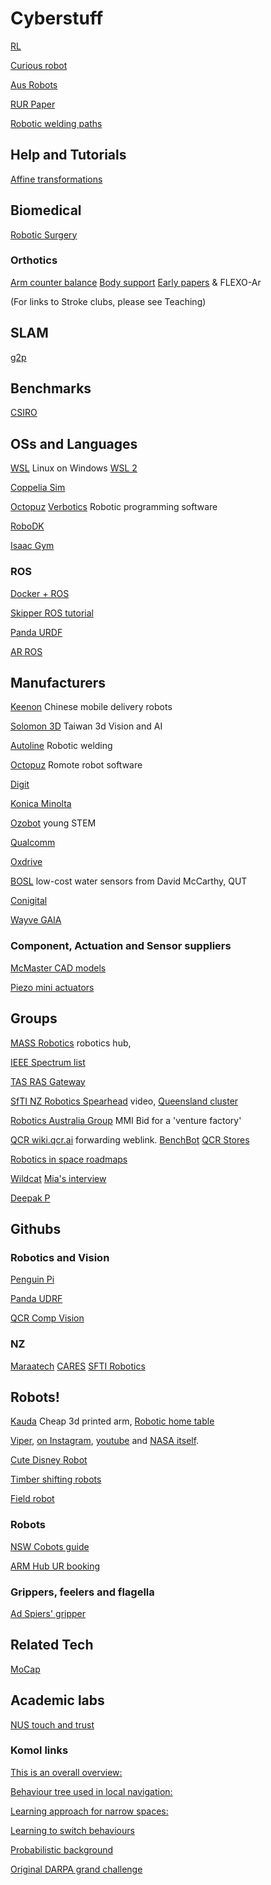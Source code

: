 # Cyberstuff
<!-- Robots and Cybernetic systems -->

[RL](https://towardsdatascience.com/stable-baselines-a-fork-of-openai-baselines-reinforcement-learning-made-easy-df87c4b2fc82)

[Curious robot](https://sites.google.com/asu.edu/curiousrobots/accepted-papers)

[Aus Robots](https://roboausnet.com.au/about/)

[RUR Paper](https://www.gutenberg.org/cache/epub/59112/pg59112-images.html)

[Robotic welding paths](https://www.sciencedirect.com/science/article/abs/pii/S1526612520303078) 

## Help and Tutorials
[Affine transformations](https://articulatedrobotics.xyz/5-transformation_matrices/)

## Biomedical 
[Robotic Surgery](https://www.science.org/doi/10.1126/scirobotics.abj2908)

### Orthotics
[Arm counter balance](https://www.hocoma.com/solutions/armeo-spring/)
[Body support](https://www.motekmedical.com/)
[Early papers](https://jneuroengrehab.biomedcentral.com/articles/10.1186/1743-0003-3-12) & FLEXO-Ar

(For links to Stroke clubs, please see Teaching)

## SLAM
[g2p](https://openslam-org.github.io/g2o.html)

## Benchmarks
[CSIRO](https://research.csiro.au/robotics/manipulation-benchmark/)

## OSs and Languages
[WSL](https://www.omgubuntu.co.uk/how-to-install-wsl2-on-windows-10) Linux on Windows
[WSL 2](https://www.windowscentral.com/how-install-wsl2-windows-10)

[Coppelia Sim](https://www.coppeliarobotics.com/licensing)

[Octopuz](https://octopuz.com/) [Verbotics](https://verbotics.com/) Robotic programming software

[RoboDK](https://robodk.com/download)

[Isaac Gym](https://developer.nvidia.com/isaac-gym)

### ROS
[Docker + ROS](https://roboticseabass.com/2021/04/21/docker-and-ros/)

[Skipper ROS tutorial](https://github.com/will-browne/ECEN_430_Tutorials)

[Panda URDF](https://github.com/ros-planning/moveit_resources/blob/master/panda_description/urdf/panda.urdf)

[AR ROS](https://urldefense.com/v3/__https://discourse.ros.org/t/ar-rviz-augmented-reality-robot-visualization-1-0-release/31906__;!!NVzLfOphnbDXSw!ADTwjLO4CSym1eTyVW8744IfNffcGJff1iua4O5ReLnn7vNSIaigO3K5rRwey7iXOMXQ6Jxsg3FKURp5sMzGP_gTNFbVFQ$)

##  Manufacturers 
[Keenon](https://www.keenonrobot.com/EN/) Chinese mobile delivery robots

[Solomon 3D](https://www.solomon-3d.com/) Taiwan 3d Vision and AI

[Autoline](https://autoline.nz/) Robotic welding

[Octopuz](https://octopuz.com/offline-robot-programming-software/) Romote robot software

[Digit](https://www.agilityrobotics.com/meet-digit)

[Konica Minolta](https://www.konicaminolta.com.au/promotions/campaign/introducing-mobile-industrial-robotics)

[Ozobot](https://ozobot.com/) young STEM

[Qualcomm](https://developer.qualcomm.com/qualcomm-robotics-rb5-kit)

[Oxdrive](http://oxdrive.co.uk/about-us/)

[BOSL](https://www.bosl.com.au/wiki/Main_Page) low-cost water sensors from David McCarthy, QUT

[Conigital](https://conigital.org/)

[Wayve GAIA](https://wayve.ai/thinking/scaling-gaia-1/)

### Component, Actuation and Sensor suppliers
[McMaster CAD models](https://www.mcmaster.com/)

[Piezo mini actuators](https://spikedynamics.com/)

## Groups
[MASS Robotics](https://www.massrobotics.org/) robotics hub, 

[IEEE Spectrum list](https://spectrum.ieee.org/robots-guide)

[TAS RAS Gateway](https://www.rasgateway.com.au/)

[SfTI NZ Robotics Spearhead](https://youtu.be/s73Gm1sH1Hc) video, 
[Queensland cluster](https://qldrobo.org/) 

[Robotics Australia Group](https://roboausnet.com.au/robotics-australia-group/) MMI Bid for a 'venture factory'

[QCR wiki.qcr.ai](https://wiki.qut.edu.au/display/cyphy/QUT+Centre+for+Robotics/) forwarding weblink.
[BenchBot](https://github.com/qcr/benchbot)
[QCR Stores](http://qcr-server.qut.edu.au/)

[Robotics in space roadmaps](https://www.industry.gov.au/sites/default/files/January%202022/document/robotics_and_automation_on_earth_and_in_space_roadmap_2021-2030.pdf)

[Wildcat](https://www.csiro.au/en/research/technology-space/robotics/Wildcat-SLAM-2)
[Mia's interview](https://www.exaptec.com.au/podcast/2022/2/1/lets-talk-robotics-with-amelia-luu)

[Deepak P](https://www.cs.cmu.edu/~dpathak/)

## Githubs

### Robotics and Vision
[Penguin Pi](https://github.com/qcr/PenguinPi-robot/tree/master/software/matlab)

[Panda UDRF](https://github.com/ros-planning/moveit_resources/blob/master/panda_description/urdf/panda.urdf)

[QCR Comp Vision](https://mchancan.github.io/)

### NZ

[Maraatech](https://github.com/maraatech/archie_jnr/blob/urdf-setup/archie_jnr_description/urdf/archie_robot.xacro)
[CARES](https://github.com/UoA-CARES/cares_description)
[SFTI Robotics](https://github.com/SfTI-Robotic)

## Robots!
[Kauda](https://blog.arduino.cc/2020/09/16/kauda-is-a-low-cost-highly-efficient-robotic-arm/) Cheap 3d printed arm, 
[Robotic home table](https://spectrum.ieee.org/labrador-systems-robot)

[Viper](https://www.nasa.gov/feature/ames/artemis-moon-rover-s-wheels-are-ready-to-roll), [on Instagram](https://www.instagram.com/tv/CZcaoOAJMek/?utm_source=ig_web_copy_link), [youtube](https://www.youtube.com/watch?v=8GvldWevWCw) and [NASA itself](https://www.nasa.gov/glenn/image-feature/2022/latest-VIPER-prototype-navigates-lunar-surface-of-SLOPE).

[Cute Disney Robot](https://spectrum.ieee.org/disney-robot)

[Timber shifting robots](https://vimeo.com/337993339)

[Field robot](https://arstechnica.com/information-technology/2023/11/mother-plucker-steel-fingers-guided-by-ai-pluck-weeds-rapidly-and-autonomously/) 

### Robots

[NSW Cobots guide](centreforwhs.nsw.gov.au/knowledge-hub/guidelines-for-safe-collaborative-robot-design-and-implementation)

[ARM Hub UR booking](https://armhub.skedda.com/booking)

### Grippers, feelers and flagella 
[Ad Spiers' gripper](https://www.thingiverse.com/thing:5798680)

## Related Tech
[MoCap](https://tracklab.com.au/)

## Academic labs
[NUS touch and trust](https://github.com/clear-nus)

### Komol links

[This is an overall overview:](https://arxiv.org/abs/2104.09053)

[Behaviour tree used in local navigation:](https://arxiv.org/abs/2010.16018)

[Learning approach for narrow spaces:](https://arxiv.org/abs/2103.03991)

[Learning to switch behaviours](https://arxiv.org/abs/2011.00440)

[Probabilistic background](https://mitpress.mit.edu/books/probabilistic-robotics)

[Original DARPA grand challenge](http://robots.stanford.edu/papers/thrun.stanley05.pdf)
